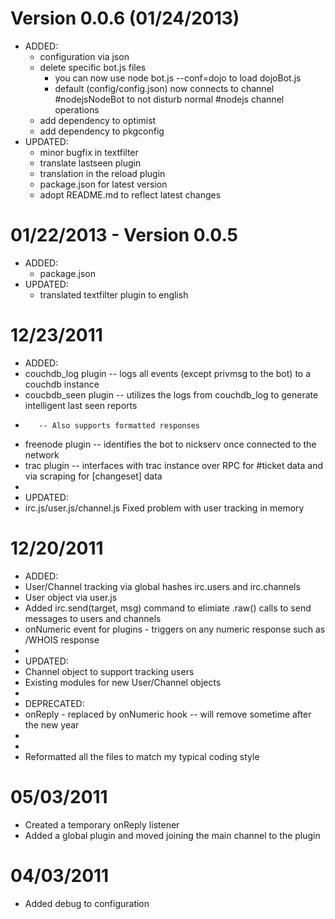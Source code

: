 Version 0.0.6 (01/24/2013)
==========================
* ADDED:
  * configuration via json
  * delete specific bot.js files
     * you can now use node bot.js --conf=dojo to load dojoBot.js
     * default (config/config.json) now connects to channel #nodejsNodeBot to 
       not disturb normal #nodejs channel operations
  * add dependency to optimist
  * add dependency to pkgconfig
* UPDATED:
  * minor bugfix in textfilter
  * translate lastseen plugin
  * translation in the reload plugin
  * package.json for latest version
  * adopt README.md to reflect latest changes

01/22/2013 - Version 0.0.5
==========================
* ADDED:
  * package.json
* UPDATED:
  * translated textfilter plugin to english 

12/23/2011
==========
* ADDED:
*   couchdb_log plugin -- logs all events (except privmsg to the bot) to a couchdb instance
*   coucbdb_seen plugin -- utilizes the logs from couchdb_log to generate intelligent last seen reports
*        -- Also supports formatted responses
*   freenode plugin -- identifies the bot to nickserv once connected to the network
*   trac plugin -- interfaces with trac instance over RPC for #ticket data and via scraping for [changeset] data
*
* UPDATED:
*   irc.js/user.js/channel.js Fixed problem with user tracking in memory

12/20/2011
==========
* ADDED:
*   User/Channel tracking via global hashes irc.users and irc.channels
*   User object via user.js
*   Added irc.send(target, msg) command to elimiate .raw() calls to send messages to users and channels
*   onNumeric event for plugins - triggers on any numeric response such as /WHOIS response
*
* UPDATED:
*   Channel object to support tracking users
*   Existing modules for new User/Channel objects
*
* DEPRECATED:
*   onReply - replaced by onNumeric hook -- will remove sometime after the new year
*
*
* Reformatted all the files to match my typical coding style

05/03/2011
==========
* Created a temporary onReply listener
* Added a global plugin and moved joining the main channel to the plugin

04/03/2011
==========
* Added debug to configuration